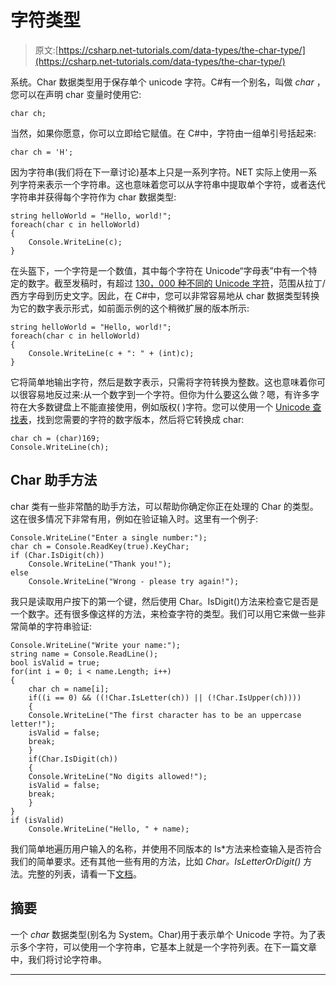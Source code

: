 # 字符类型

> 原文:[https://csharp.net-tutorials.com/data-types/the-char-type/](https://csharp.net-tutorials.com/data-types/the-char-type/)

系统。Char 数据类型用于保存单个 unicode 字符。C#有一个别名，叫做 *char* ，您可以在声明 char 变量时使用它:

```
char ch;
```

当然，如果你愿意，你可以立即给它赋值。在 C#中，字符由一组单引号括起来:

```
char ch = 'H';
```

因为字符串(我们将在下一章讨论)基本上只是一系列字符。NET 实际上使用一系列字符来表示一个字符串。这也意味着您可以从字符串中提取单个字符，或者迭代字符串并获得每个字符作为 char 数据类型:

```
string helloWorld = "Hello, world!";
foreach(char c in helloWorld)
{
    Console.WriteLine(c);
}
```

<input type="hidden" name="IL_IN_ARTICLE">

在头盔下，一个字符是一个数值，其中每个字符在 Unicode“字母表”中有一个特定的数字。截至发稿时，有超过 [130，000 种不同的 Unicode 字符](https://en.wikipedia.org/wiki/List_of_Unicode_characters)，范围从拉丁/西方字母到历史文字。因此，在 C#中，您可以非常容易地从 char 数据类型转换为它的数字表示形式，如前面示例的这个稍微扩展的版本所示:

```
string helloWorld = "Hello, world!";
foreach(char c in helloWorld)
{
    Console.WriteLine(c + ": " + (int)c);
}
```

它将简单地输出字符，然后是数字表示，只需将字符转换为整数。这也意味着你可以很容易地反过来:从一个数字到一个字符。但你为什么要这么做？嗯，有许多字符在大多数键盘上不能直接使用，例如版权( )字符。您可以使用一个 [Unicode 查找表](https://unicode-table.com/en/)，找到您需要的字符的数字版本，然后将它转换成 char:

```
char ch = (char)169;
Console.WriteLine(ch);
```

## Char 助手方法

char 类有一些非常酷的助手方法，可以帮助你确定你正在处理的 Char 的类型。这在很多情况下非常有用，例如在验证输入时。这里有一个例子:

```
Console.WriteLine("Enter a single number:");
char ch = Console.ReadKey(true).KeyChar;
if (Char.IsDigit(ch))
    Console.WriteLine("Thank you!");
else
    Console.WriteLine("Wrong - please try again!");
```

我只是读取用户按下的第一个键，然后使用 Char。IsDigit()方法来检查它是否是一个数字。还有很多像这样的方法，来检查字符的类型。我们可以用它来做一些非常简单的字符串验证:

```
Console.WriteLine("Write your name:");
string name = Console.ReadLine();  
bool isValid = true;  
for(int i = 0; i < name.Length; i++)  
{  
    char ch = name[i];  
    if((i == 0) && ((!Char.IsLetter(ch)) || (!Char.IsUpper(ch))))  
    {  
    Console.WriteLine("The first character has to be an uppercase letter!");  
    isValid = false;  
    break;  
    }  
    if(Char.IsDigit(ch))  
    {  
    Console.WriteLine("No digits allowed!");  
    isValid = false;  
    break;  
    }  
}  
if (isValid)  
    Console.WriteLine("Hello, " + name);
```

我们简单地遍历用户输入的名称，并使用不同版本的 Is*方法来检查输入是否符合我们的简单要求。还有其他一些有用的方法，比如 *Char。IsLetterOrDigit()* 方法。完整的列表，请看一下[文档](https://msdn.microsoft.com/en-us/library/system.char(v=vs.110).aspx#Methods)。

## 摘要

一个 *char* 数据类型(别名为 System。Char)用于表示单个 Unicode 字符。为了表示多个字符，可以使用一个字符串，它基本上就是一个字符列表。在下一篇文章中，我们将讨论字符串。

* * *